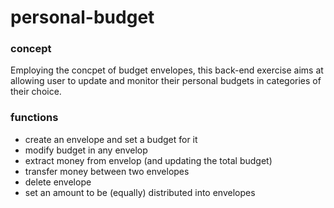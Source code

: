 # personal-budget


### concept
Employing the concpet of budget envelopes, this back-end exercise aims at allowing user to update and monitor their personal budgets in categories of their choice. 

### functions
- create an envelope and set a budget for it
- modify budget in any envelop
- extract money from envelop (and updating the total budget)
- transfer money between two envelopes
- delete envelope
- set an amount to be (equally) distributed into envelopes

